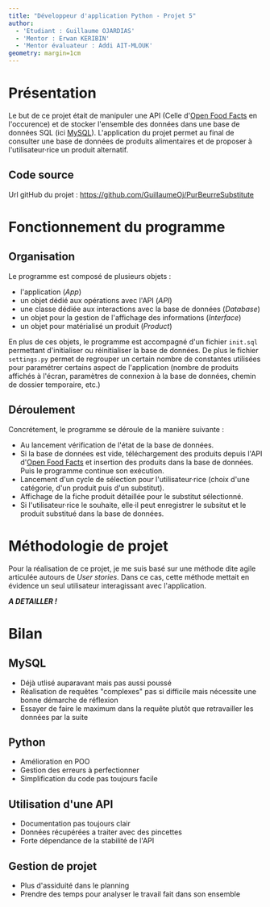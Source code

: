 ```yaml
---
title: "Développeur d'application Python - Projet 5"
author:
  - 'Etudiant : Guillaume OJARDIAS'
  - 'Mentor : Erwan KERIBIN'
  - 'Mentor évaluateur : Addi AIT-MLOUK'
geometry: margin=1cm
---
```


# Présentation

Le but de ce projet était de manipuler une API (Celle d'[Open Food Facts](https://fr.openfoodfacts.org/) en l'occurence) et de stocker l'ensemble des données dans une base de données SQL (ici [MySQL](https://www.mysql.com/fr/)).
L'application du projet permet au final de consulter une base de données de produits alimentaires et de proposer à l'utilisateur·rice un produit alternatif.

## Code source

Url gitHub du projet : https://github.com/GuillaumeOj/PurBeurreSubstitute

# Fonctionnement du programme

## Organisation

Le programme est composé de plusieurs objets :
- l'application (*App*)
- un objet dédié aux opérations avec l'API (*API*)
- une classe dédiée aux interactions avec la base de données (*Database*)
- un objet pour la gestion de l'affichage des informations (*Interface*)
- un objet pour matérialisé un produit (*Product*)

En plus de ces objets, le programme est accompagné d'un fichier `init.sql` permettant d'initialiser ou réinitialiser la base de données. De plus le fichier `settings.py` permet de regrouper un certain nombre de constantes utilisées pour paramétrer certains aspect de l'application (nombre de produits affichés à l'écran, paramètres de connexion à la base de données, chemin de dossier temporaire, etc.)

## Déroulement

Concrétement, le programme se déroule de la manière suivante :
- Au lancement vérification de l'état de la base de données.
- Si la base de données est vide, téléchargement des produits depuis l'API d'[Open Food Facts](https://fr.openfoodfacts.org/) et insertion des produits dans la base de données. Puis le programme continue son exécution.
- Lancement d'un cycle de sélection pour l'utilisateur·rice (choix d'une catégorie, d'un produit puis d'un substitut).
- Affichage de la fiche produit détaillée pour le substitut sélectionné.
- Si l'utilisateur·rice le souhaite, elle·il peut enregistrer le subsitut et le produit substitué dans la base de données.

# Méthodologie de projet

Pour la réalisation de ce projet, je me suis basé sur une méthode dite agile articulée autours de *User stories*.
Dans ce cas, cette méthode mettait en évidence un seul utilisateur interagissant avec l'application.

***A DETAILLER !***

# Bilan

## MySQL

- Déjà utlisé auparavant mais pas aussi poussé
- Réalisation de requêtes "complexes" pas si difficile mais nécessite une bonne démarche de réflexion
- Essayer de faire le maximum dans la requête plutôt que retravailler les données par la suite

## Python

- Amélioration en POO
- Gestion des erreurs à perfectionner
- Simplification du code pas toujours facile

## Utilisation d'une API

- Documentation pas toujours clair
- Données récupérées a traiter avec des pincettes
- Forte dépendance de la stabilité de l'API

## Gestion de projet

- Plus d'assiduité dans le planning
- Prendre des temps pour analyser le travail fait dans son ensemble

